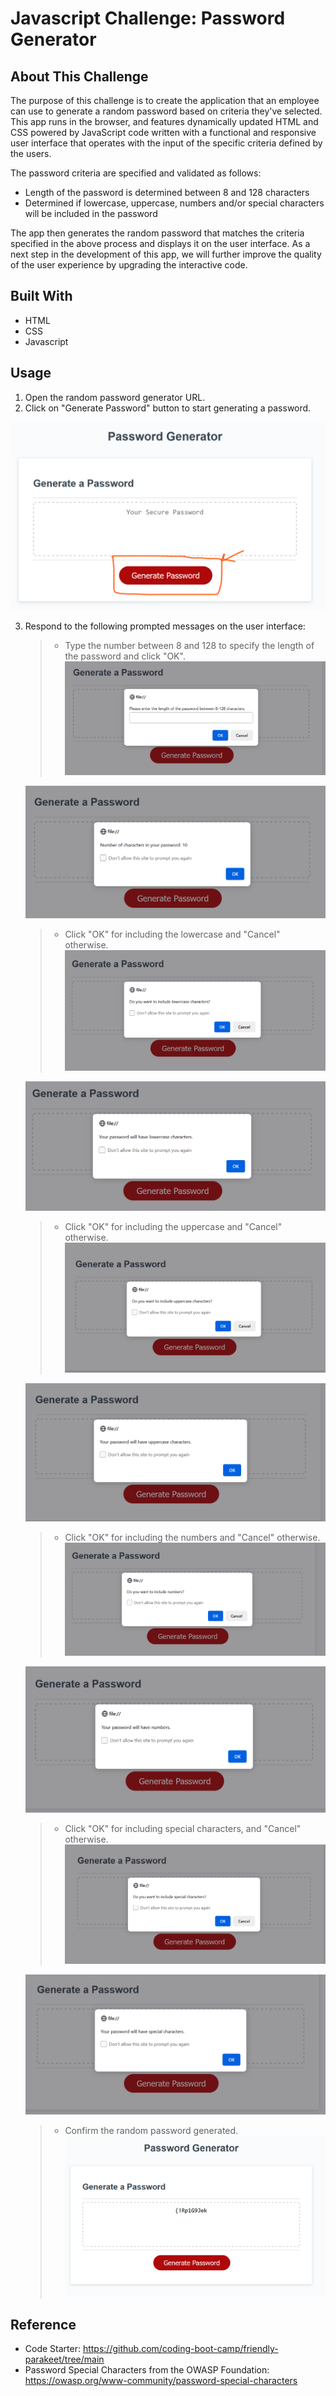 # Javascript Challenge: Password Generator

## About This Challenge

The purpose of this challenge is to create the application that an employee can use to generate a random password based on criteria they've selected. This app runs in the browser, and features dynamically updated HTML and CSS powered by JavaScript code written with a functional and responsive user interface that operates with the input of the specific criteria defined by the users.

The password criteria are specified and validated as follows:
* Length of the password is determined between 8 and 128 characters
* Determined if lowercase, uppercase, numbers and/or special characters will be included in the password 

The app then generates the random password that matches the criteria specified in the above process and displays it on the user interface. As a next step in the development of this app, we will further improve the quality of the user experience by upgrading the interactive code.


## Built With
* HTML
* CSS
* Javascript


## Usage
1. Open the random password generator URL.
2. Click on "Generate Password" button to start generating a password.

![1_generate_password](https://github.com/Nicole-Hong/coding_bc_javascript_password_generator/blob/main/images/1_generate_password.png)

3. Respond to the following prompted messages on the user interface:
    > * Type the number between 8 and 128 to specify the length of the password and click "OK".
    ![2_length](https://github.com/Nicole-Hong/coding_bc_javascript_password_generator/blob/main/images/2_length_password.png)

    ![3_length](https://github.com/Nicole-Hong/coding_bc_javascript_password_generator/blob/main/images/3_length_password_ok.png)

    > * Click "OK" for including the lowercase and "Cancel" otherwise.
    ![4_lowercase](https://github.com/Nicole-Hong/coding_bc_javascript_password_generator/blob/main/images/4_lowercase.png)

    ![5_lowercase](https://github.com/Nicole-Hong/coding_bc_javascript_password_generator/blob/main/images/5_lowercase.png)

    > * Click "OK" for including the uppercase and "Cancel" otherwise.
    ![6_uppercase](https://github.com/Nicole-Hong/coding_bc_javascript_password_generator/blob/main/images/6_uppercase.png)

    ![7_uppercase](https://github.com/Nicole-Hong/coding_bc_javascript_password_generator/blob/main/images/7_uppercase.png)

    > * Click "OK" for including the numbers and "Cancel" otherwise.
    ![8_numbers](https://github.com/Nicole-Hong/coding_bc_javascript_password_generator/blob/main/images/8_numbers.png)

    ![9_numbers](https://github.com/Nicole-Hong/coding_bc_javascript_password_generator/blob/main/images/9_numbers.png)

    > * Click "OK" for including special characters, and "Cancel" otherwise.
    ![10_special](https://github.com/Nicole-Hong/coding_bc_javascript_password_generator/blob/main/images/10_special.png)

    ![11_special](https://github.com/Nicole-Hong/coding_bc_javascript_password_generator/blob/main/images/11_special.png)

    > * Confirm the random password generated.
    ![12_password](https://github.com/Nicole-Hong/coding_bc_javascript_password_generator/blob/main/images/12_password.png)



## Reference

* Code Starter: https://github.com/coding-boot-camp/friendly-parakeet/tree/main
* Password Special Characters from the OWASP Foundation: https://owasp.org/www-community/password-special-characters

